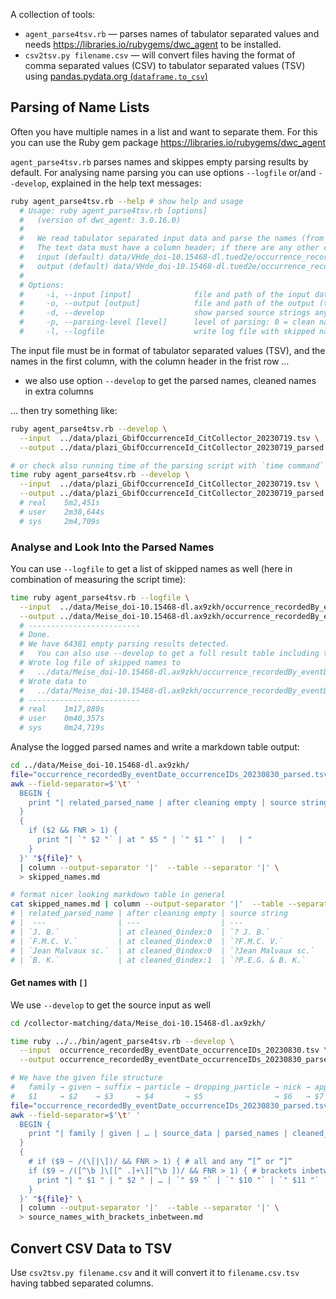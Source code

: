 
A collection of tools:

- `agent_parse4tsv.rb` — parses names of tabulator separated values and needs <https://libraries.io/rubygems/dwc_agent> to be installed.
- `csv2tsv.py filename.csv` — will convert files having the format of comma separated values (CSV) to tabulator separated values (TSV) using [pandas.pydata.org (`dataframe.to_csv`)](https://pandas.pydata.org/pandas-docs/stable/reference/api/pandas.DataFrame.to_csv.html#pandas-dataframe-to-csv)

## Parsing of Name Lists

Often you have multiple names in a list and want to separate them. For this you can use the Ruby gem package <https://libraries.io/rubygems/dwc_agent>

`agent_parse4tsv.rb` parses names and skippes empty parsing results by default. For analysing name parsing you can use options `--logfile` or/and `--develop`, explained in the help text messages:

```bash
ruby agent_parse4tsv.rb --help # show help and usage
  # Usage: ruby agent_parse4tsv.rb [options]
  #   (version of dwc_agent: 3.0.16.0)
  # 
  #   We read tabulator separated input data and parse the names (from the 1st column)
  #   The text data must have a column header; if there are any other columns, they will be added to the parsed output.
  #   input (default) data/VHde_doi-10.15468-dl.tued2e/occurrence_recordedBy_occurrenceIDs_20230524.tsv
  #   output (default) data/VHde_doi-10.15468-dl.tued2e/occurrence_recordedBy_occurrenceIDs_20230524_parsed.tsv
  # 
  # Options: 
  #     -i, --input [input]              file and path of the input data (tsv)
  #     -o, --output [output]            file and path of the output (tsv)
  #     -d, --develop                    show parsed source strings anyway (extra column)
  #     -p, --parsing-level [level]      level of parsing: 0 = clean names (default); 1 = on empty cleaned name use the parsed name; 2 = only do parsing, no cleaning
  #     -l, --logfile                    write log file with skipped names (into the output directory)
```

The input file must be in format of tabulator separated values (TSV), and the names in the first column, with the column header in the frist row …

- we also use option `--develop` to get the parsed names, cleaned names in extra columns

… then try something like:

```bash
ruby agent_parse4tsv.rb --develop \
  --input  ../data/plazi_GbifOccurrenceId_CitCollector_20230719.tsv \
  --output ../data/plazi_GbifOccurrenceId_CitCollector_20230719_parsed.tsv

# or check also running time of the parsing script with `time command`
time ruby agent_parse4tsv.rb --develop \
  --input  ../data/plazi_GbifOccurrenceId_CitCollector_20230719.tsv \
  --output ../data/plazi_GbifOccurrenceId_CitCollector_20230719_parsed.tsv
  # real    5m2,451s
  # user    2m38,644s
  # sys     2m4,709s
```

### Analyse and Look Into the Parsed Names

You can use `--logfile` to get a list of skipped names as well (here in combination of measuring the script time):

```bash
time ruby agent_parse4tsv.rb --logfile \
  --input  ../data/Meise_doi-10.15468-dl.ax9zkh/occurrence_recordedBy_eventDate_occurrenceIDs_20230830.tsv \
  --output ../data/Meise_doi-10.15468-dl.ax9zkh/occurrence_recordedBy_eventDate_occurrenceIDs_20230830_parsed.tsv
  # -------------------------
  # Done.
  # We have 64381 empty parsing results detected.
  #   You can also use --develop to get a full result table including the used source data of each parsed line
  # Wrote log file of skipped names to
  #   ../data/Meise_doi-10.15468-dl.ax9zkh/occurrence_recordedBy_eventDate_occurrenceIDs_20230830_parsed.tsv_dwcagent_3.0.12.0.log
  # Wrote data to
  #   ../data/Meise_doi-10.15468-dl.ax9zkh/occurrence_recordedBy_eventDate_occurrenceIDs_20230830_parsed.tsv
  # -------------------------
  # real    1m17,880s
  # user    0m40,357s
  # sys     0m24,719s
```

Analyse the logged parsed names and write a markdown table output:

```bash
cd ../data/Meise_doi-10.15468-dl.ax9zkh/
file="occurrence_recordedBy_eventDate_occurrenceIDs_20230830_parsed.tsv_dwcagent_3.0.12.0.log";
awk --field-separator=$'\t' '
  BEGIN { 
    print "| related_parsed_name | after cleaning empty | source string | comment |\n|  --- | --- | --- | --- |" 
  } 
  { 
    if ($2 && FNR > 1) { 
      print "| `" $2 "` | at " $5 " | `" $1 "` |   | " 
    } 
  }' "${file}" \
  | column --output-separator '|'  --table --separator '|' \
  > skipped_names.md

# format nicer looking markdown table in general
cat skipped_names.md | column --output-separator '|'  --table --separator '|'
# | related_parsed_name | after cleaning empty | source string         | comment |
# |  ---                | ---                  | ---                   | ---     |
# | `J. B.`             | at cleaned_0index:0  | `? J. B.`             |         | 
# | `F.M.C. V.`         | at cleaned_0index:0  | `?F.M.C. V.`          |         | 
# | `Jean Malvaux sc.`  | at cleaned_0index:0  | `?Jean Malvaux sc.`   |         | 
# | `B. K.`             | at cleaned_0index:1  | `?P.E.G. & B. K.`     |         | 
```

#### Get names with `[]`

We use `--develop` to get the source input as well

```bash
cd /collector-matching/data/Meise_doi-10.15468-dl.ax9zkh/

time ruby ../../bin/agent_parse4tsv.rb --develop \
  --input  occurrence_recordedBy_eventDate_occurrenceIDs_20230830.tsv \
  --output occurrence_recordedBy_eventDate_occurrenceIDs_20230830_parsed.tsv

# We have the given file structure 
#   family → given → suffix → particle → dropping_particle → nick → appellation → title → source_data → parsed_names → cleaned_names → …
#   $1     → $2    → $3     → $4       → $5                → $6   → $7          → $8    → $9          → $10          → $11           → …
file="occurrence_recordedBy_eventDate_occurrenceIDs_20230830_parsed.tsv";
awk --field-separator=$'\t' '
  BEGIN { 
    print "| family | given | … | source_data | parsed_names | cleaned_names |\n| --- | --- | --- | --- | --- | --- |" 
  } 
  { 
    # if ($9 ~ /(\[|\])/ && FNR > 1) { # all and any “[” or “]”
    if ($9 ~ /([^\b ]\[[^ .]+\][^\b ])/ && FNR > 1) { # brackets inbetween a name string, like `Buto[m]a`
      print "| " $1 " | " $2 " | … | `" $9 "` | `" $10 "` | `" $11 "` | " 
    } 
  }' "${file}" \
  | column --output-separator '|'  --table --separator '|' \
  > source_names_with_brackets_inbetween.md
```


## Convert CSV Data to TSV

Use `csv2tsv.py filename.csv` and it will convert it to `filename.csv.tsv` having tabbed separated columns.
